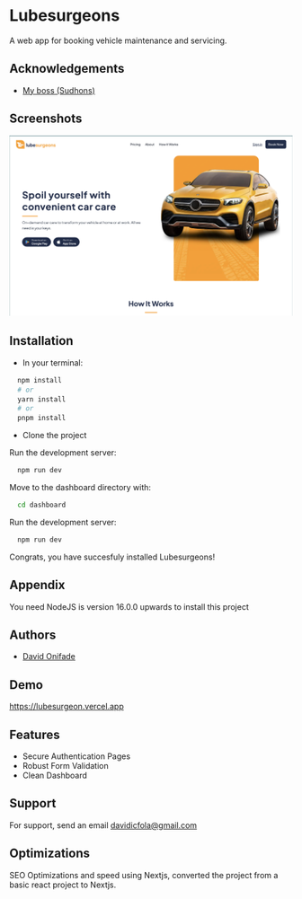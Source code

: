 # Lubesurgeons

A web app for booking vehicle maintenance and servicing.

## Acknowledgements

- [My boss (Sudhons)](https://github.com/sudhons)

## Screenshots

![App Screenshot](https://github.com/Zyzer01/Lubesurgeon/blob/main/public/images/Screenshot%202023-09-01%20at%2010.04.40.png)

## Installation 

- In your terminal:

```bash
  npm install
  # or
  yarn install
  # or
  pnpm install
```

- Clone the project

Run the development server:

```bash
  npm run dev
```

Move to the dashboard directory with:

```bash
  cd dashboard
```

Run the development server:

```bash
  npm run dev
```

Congrats, you have succesfuly installed Lubesurgeons!

## Appendix

You need NodeJS is version 16.0.0 upwards to install this project

## Authors

- [David Onifade](https://www.x.com/zyzer01)

## Demo

https://lubesurgeon.vercel.app

## Features

- Secure Authentication Pages
- Robust Form Validation
- Clean Dashboard

## Support

For support, send an email davidicfola@gmail.com

## Optimizations

SEO Optimizations and speed using Nextjs, converted the project from a basic react project to Nextjs.
